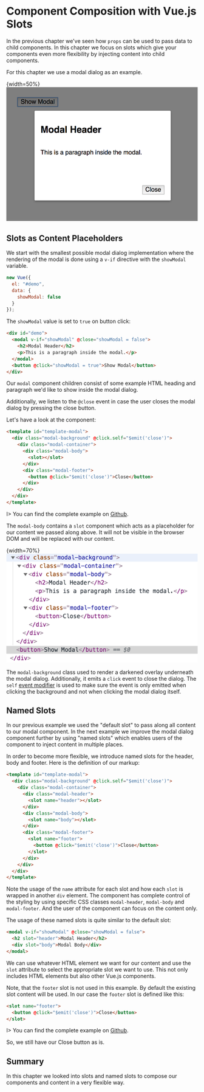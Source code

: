 # Component Composition with Vue.js Slots

In the previous chapter we've seen how `props` can be used to pass data to child components. In this chapter we focus on slots which
give your components even more flexibility by injecting content into child components.

For this chapter we use a modal dialog as an example.

{width=50%}
![Modal Dialog with close button](/images/modal.png)

## Slots as Content Placeholders

We start with the smallest possible modal dialog implementation where the rendering of the modal is done using a `v-if` directive with the `showModal` variable.

```js
new Vue({
  el: "#demo",
  data: {
    showModal: false
  }
});
```

The `showModal` value is set to `true` on button click:

```html
<div id="demo">
  <modal v-if="showModal" @close="showModal = false">
    <h2>Modal Header</h2>
    <p>This is a paragraph inside the modal.</p>
  </modal>
  <button @click="showModal = true">Show Modal</button>
</div>
```

Our `modal` component children consist of some example HTML heading and paragraph we'd like to show inside the modal dialog.

Additionally, we listen to the `@close` event in case the user closes the modal dialog by pressing the close button.

Let's have a look at the component:

```html
<template id="template-modal">
  <div class="modal-background" @click.self="$emit('close')">
    <div class="modal-container">
      <div class="modal-body">
        <slot></slot>
      </div>
      <div class="modal-footer">
        <button @click="$emit('close')">Close</button>
      </div>
    </div>
  </div>
</template>
```

I> You can find the complete example on [Github](https://github.com/fdietz/vue_components_book_examples/tree/master/chapter-3/example-1).

The `modal-body` contains a `slot` component which acts as a placeholder for our content we passed along above. It will not be visible in the browser DOM and will be replaced with our content. 

{width=70%}
![Screenshot of Chrome Devtools Elements Tab](images/modal_dom.png)

The `modal-background` class used to render a darkened overlay underneath the modal dialog. Additionally, it emits a `click` event to close the dialog. The `self` [event modifier](https://vuejs.org/v2/guide/events.html#Event-Modifiers) is used to make sure the event is only emitted when clicking the background and not when clicking the modal dialog itself.

## Named Slots

In our previous example we used the "default slot" to pass along all content to our modal component. In the next example we improve the modal dialog component further by using "named slots" which enables users of the component to inject content in multiple places.

In order to become more flexible, we introduce named slots for the header, body and footer. Here is the definition of our markup:

```html
<template id="template-modal">
  <div class="modal-background" @click.self="$emit('close')">
    <div class="modal-container">
      <div class="modal-header">
        <slot name="header"></slot>
      </div>
      <div class="modal-body">
        <slot name="body"></slot>
      </div>
      <div class="modal-footer">
        <slot name="footer">
          <button @click="$emit('close')">Close</button>
        </slot>
      </div>
    </div>
  </div>
</template>
```

Note the usage of the `name` attribute for each slot and how each `slot` is wrapped in another `div` element. The component has complete control of the styling by using specific CSS classes `modal-header`, `modal-body` and `modal-footer`. And the user of the component can focus on the content only.

The usage of these named slots is quite similar to the default slot:

```html
<modal v-if="showModal" @close="showModal = false">
  <h2 slot="header">Modal Header</h2>
  <div slot="body">Modal Body</div>
</modal>
```

We can use whatever HTML element we want for our content and use the `slot` attribute to select the appropriate slot we want to use. This not only includes HTML elements but also other Vue.js components.

Note, that the `footer` slot is not used in this example. By default the existing slot content will be used. In our case the `footer` slot is defined like this:

```html
<slot name="footer">
  <button @click="$emit('close')">Close</button>
</slot>
```

I> You can find the complete example on [Github](https://github.com/fdietz/vue_components_book_examples/tree/master/chapter-3/example-2).

So, we still have our Close button as is.

## Summary

In this chapter we looked into slots and named slots to compose our components and content in a very flexible way.